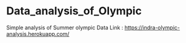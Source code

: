 # Data_analysis_of_Olympic
Simple analysis of Summer olympic Data 
Link : https://indra-olympic-analysis.herokuapp.com/
 
